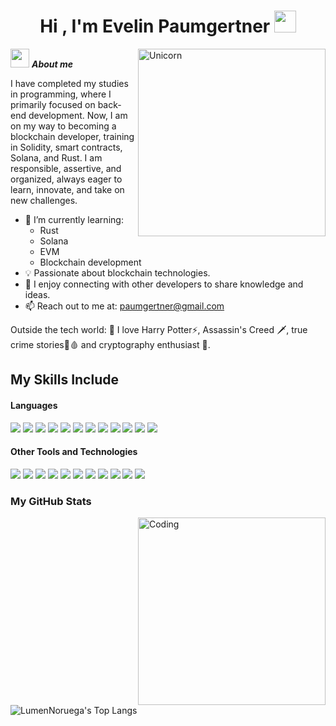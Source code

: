 <h1 align="center"><b>Hi , I'm Evelin Paumgertner </b><img src="https://media.giphy.com/media/hvRJCLFzcasrR4ia7z/giphy.gif" width="35"></h1>
<!--  -->
<img align="right" width=300px alt="Unicorn" src="https://media4.giphy.com/media/v1.Y2lkPTc5MGI3NjExODJuNDI0ZzZwcmJlOG1zb29iMGQ5cXZpaWFvYXNuZ2pjcnIwbG9qaiZlcD12MV9pbnRlcm5hbF9naWZfYnlfaWQmY3Q9Zw/6ib6KPmkeAjDTxMxij/giphy.gif" />

<img src="https://media.giphy.com/media/ObNTw8Uzwy6KQ/giphy.gif" width="30px">&nbsp;***About me***

I have completed my studies in programming, where I primarily focused on back-end development. Now, I am on my way to becoming a blockchain developer, training in Solidity, smart contracts, Solana, and Rust. I am responsible, assertive, and organized, always eager to learn, innovate, and take on new challenges.

- 🌱 I’m currently learning:
  - Rust
  - Solana
  - EVM
  - Blockchain development
- 💡 Passionate about blockchain technologies.
- 🤝 I enjoy connecting with other developers to share knowledge and ideas.
- 📫 Reach out to me at: paumgertner@gmail.com

Outside the tech world:
💜 I love Harry Potter⚡️, Assassin's Creed 🗡️, true crime stories🔪🩸 and cryptography enthusiast 🔐.

## My Skills Include

<h4> Languages </h4>
<span> 
  <img src= "https://img.shields.io/badge/Solidity-%23363636.svg?style=for-the-badge&logo=solidity&logoColor=white">
  <img src="https://img.shields.io/badge/Java-ED8B00?style=for-the-badge&logo=java&logoColor=white">
  <img src="https://img.shields.io/badge/python-3670A0?style=for-the-badge&logo=python&logoColor=ffdd54">
  <img src= "https://img.shields.io/badge/c++-%2300599C.svg?style=for-the-badge&logo=c%2B%2B&logoColor=white">
  <img src="https://img.shields.io/badge/JavaScript-F7DF1E?style=for-the-badge&logo=javascript&logoColor=black">
  <img src="https://img.shields.io/badge/C-00599C?style=for-the-badge&logo=c&logoColor=white">
  <img src= "https://img.shields.io/badge/c%23-%23239120.svg?style=for-the-badge&logo=csharp&logoColor=white">
  
  
  
  <img src= "https://img.shields.io/badge/yaml-%23ffffff.svg?style=for-the-badge&logo=yaml&logoColor=151515">
  <img src= "https://img.shields.io/badge/PowerShell-%235391FE.svg?style=for-the-badge&logo=powershell&logoColor=white">
  <img src= "https://img.shields.io/badge/dart-%230175C2.svg?style=for-the-badge&logo=dart&logoColor=white">
  <img src="https://img.shields.io/badge/HTML5-E34F26?style=for-the-badge&logo=html5&logoColor=white">
  <img src="https://img.shields.io/badge/CSS3-1572B6?style=for-the-badge&logo=css3&logoColor=white">
 


</span>


<h4> Other Tools and Technologies </h4>
<span>
  <img src="https://img.shields.io/badge/Git-F05032?style=for-the-badge&logo=git&logoColor=white">
  <img src="https://img.shields.io/badge/bitcoin-2F3134?style=for-the-badge&logo=bitcoin&logoColor=white">
  <img src="https://img.shields.io/badge/Chainlink-375BD2?style=for-the-badge&logo=Chainlink&logoColor=white">
  <img src="https://img.shields.io/badge/web3.js-F16822?style=for-the-badge&logo=web3.js&logoColor=white">
  <img src="https://img.shields.io/badge/Ethereum-3C3C3D?style=for-the-badge&logo=Ethereum&logoColor=white">
  <img src= "https://img.shields.io/badge/spring-%236DB33F.svg?style=for-the-badge&logo=spring&logoColor=white">
  <img src="https://img.shields.io/badge/MySQL-00000F?style=for-the-badge&logo=mysql&logoColor=white">
  <img src= "https://img.shields.io/badge/NPM-%23CB3837.svg?style=for-the-badge&logo=npm&logoColor=white">
  <img src= "https://img.shields.io/badge/node.js-6DA55F?style=for-the-badge&logo=node.js&logoColor=white"> 
  <img src= "https://img.shields.io/badge/docker-%230db7ed.svg?style=for-the-badge&logo=docker&logoColor=white">
  <img src= "https://img.shields.io/badge/Postman-FF6C37?style=for-the-badge&logo=postman&logoColor=white">

<!--  
<img src="https://img.shields.io/badge/Gmail-D14836?style=for-the-badge&logo=gmail&logoColor=white">  
<img src="https://img.shields.io/badge/Discord-%235865F2.svg?style=for-the-badge&logo=discord&logoColor=white">  
<img src="https://img.shields.io/badge/linkedin-%230077B5.svg?style=for-the-badge&logo=linkedin&logoColor=white">  
-->

</span>

<h3>My GitHub Stats</h3>
<img align="right" alt="Coding" width="300" src="https://media4.giphy.com/media/v1.Y2lkPTc5MGI3NjExMDA5dTdkYmVjZTBidHN3cGt5ZHB4YXRycDFzODZtcXFjejc2dWc2OCZlcD12MV9pbnRlcm5hbF9naWZfYnlfaWQmY3Q9Zw/QDjpIL6oNCVZ4qzGs7/giphy.gif" >
<br>


![LumenNoruega's Top Langs](https://github-readme-stats.vercel.app/api/top-langs/?username=LumenNoruega&theme=tokyonight&layout=compact)







